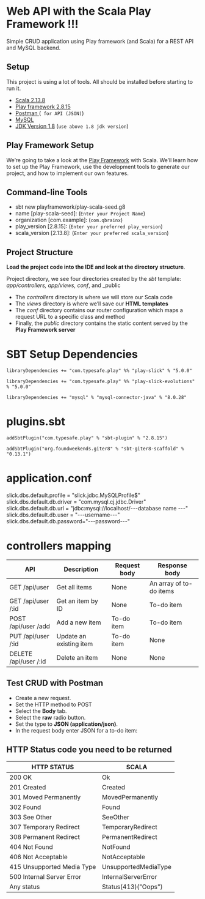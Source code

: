 # **Web API with the Scala Play Framework** !!!

Simple CRUD application using Play framework (and Scala) for a REST API and MySQL backend.

## Setup

This project is using a lot of tools. All should be installed before starting to run it.



- [Scala 2.13.8](http://www.scala-lang.org/)
- [Play framework 2.8.15](http://www.playframework.com/)
- [Postman ](https://www.postman.com/)(` for API (JSON)`)
- [MySQL](https://dev.mysql.com/doc/)
- [JDK Version 1.8](https://www.oracle.com/in/java/technologies/javase/javase8-archive-downloads.html) (`use above 1.8 jdk version`)

## Play Framework Setup



We’re going to take a look at the [Play Framework](https://www.playframework.com/) with Scala. We’ll learn how to set up the Play Framework, use the development tools to generate our  project, and how to implement our own features.

## Command-line Tools

- sbt new playframework/play-scala-seed.g8
- name [play-scala-seed]: (`Enter your Project Name`)
- organization [com.example]: (`com.qbrainx`)
- play_version [2.8.15]:   (`Enter your preferred play_version`)
- scala_version [2.13.8]:  (`Enter your preferred scala_version`)

##  Project Structure
**Load the project code into the IDE and look at the directory structure**.

Project directory, we see four directories created by the _sbt_ template: _app/controllers, app/views, conf_, and _public

-   The  _controllers_  directory is where we will store our Scala code
-   The  _views_  directory is where we’ll save our **HTML templates**
-   The  _conf_  directory contains our router configuration which maps a request URL to a specific class and method
-   Finally, the  _public_  directory contains the static content served by the **Play Framework server**

# SBT Setup Dependencies

`libraryDependencies += "com.typesafe.play" %% "play-slick" % "5.0.0"  `

`libraryDependencies += "com.typesafe.play" %% "play-slick-evolutions" % "5.0.0"`

`libraryDependencies += "mysql" % "mysql-connector-java" % "8.0.28"`

# plugins.sbt

`addSbtPlugin("com.typesafe.play" % "sbt-plugin" % "2.8.15")  `

`addSbtPlugin("org.foundweekends.giter8" % "sbt-giter8-scaffold" % "0.13.1")`


# application.conf

slick.dbs.default.profile = "slick.jdbc.MySQLProfile$"  
slick.dbs.default.db.driver = "com.mysql.cj.jdbc.Driver"  
slick.dbs.default.db.url = "jdbc:mysql://localhost/---database name ---"  
slick.dbs.default.db.user = "---username---"  
slick.dbs.default.db.password="---password---"

# controllers mapping



<table>
	<thead>
		<tr>
			<th>API</th>
			<th>Description</th>
			<th>Request body</th>
			<th>Response body</th>
		</tr>
	</thead>
	<tbody>
		<tr>
			<td>GET /api/user      </td>
			<td>Get all  items</td>
			<td>None</td>
			<td>An array of to-do items</td>
		</tr>
		<tr>
			<td>GET /api/user      /:id</td>
			<td>Get an item by ID</td>
			<td>None</td>
			<td>To-do item</td>
		</tr>
		<tr>
			<td>POST /api/user      /add</td>
			<td>Add a new item</td>
			<td>To-do item</td>
			<td>To-do item</td>
		</tr>
		<tr>
			<td>PUT /api/user      /:id</td>
			<td>Update an existing item</td>
			<td>To-do item</td>
			<td>None</td>
		</tr>
		<tr>
			<td>DELETE /api/user      /:id</td>
			<td>Delete an item</td>
			<td>None</td>
			<td>None</td>
		</tr>
	</tbody>
</table>



## **Test CRUD with Postman**

-   Create a new request.
-   Set the HTTP method to POST
-   Select the **Body** tab.
-   Select the **raw** radio button.
-   Set the type to **JSON (application/json)**.
-   In the request body enter JSON for a to-do item:


## HTTP Status code you need to be returned

<table>
<head>
<tr>
<th>HTTP STATUS</th>
			<th>SCALA</th>


</tr>
</head>

<tbody>
<tr>
<td>200 OK </td>
<td>  Ok </td>

</tr>
<tr>
<td>201 Created</td>
<td>  Created </td>

</tr>
<tr>
<td>301 Moved Permanently </td>
<td> MovedPermanently </td>

</tr>

<tr>
<td>302 Found</td>
<td> Found</td>

</tr>

<tr>
<td>303 See Other</td>
<td> 	SeeOther </td>

</tr>

<tr>
<td>307 Temporary Redirect </td>
<td> TemporaryRedirect</td>

</tr>

<tr>
<td>308 Permanent Redirect </td>
<td> PermanentRedirect</td>

</tr>

<tr>
<td>404 Not Found </td>
<td> NotFound</td>

</tr>

<tr>
<td>406 Not Acceptable</td>
<td> NotAcceptable</td>

</tr>

<tr>
<td>415 Unsupported Media Type</td>
<td> UnsupportedMediaType</td>

</tr>

<tr>
<td>500 Internal Server Error</td>
<td> 	InternalServerError</td>

</tr>

<tr>
<td>Any status</td>
<td> Status(413)("Oops")</td>

</tr>


<tbody>
</table>

